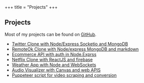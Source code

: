 +++
title = "Projects"
+++

## Projects

Most of my projects can be found on
[GitHub](https://github.com/atlasmoth).

- [Twitter Clone with Node/Express Socketio and MongoDB](https://github.com/atlasmoth/Twitter-clone)
- [RemoteOk Clone with Node/express MongoDB and markdown](https://github.com/atlasmoth/RemoteOk-clone)
- [Ecommerce API with auth in Node.Exprss](https://github.com/atlasmoth/fun-projects/tree/master/ecomm)
- [Netflix Clone with ReactJS and firebase](https://github.com/atlasmoth/Netflix-clone-with-React-and-Firebase)
- [Weather App with Node and WebSockets](https://github.com/atlasmoth/some-weather-app)
- [Audio Visualizer with Canvas and web APIS](https://github.com/atlasmoth/fun-projects/tree/master/viz)
- [Puppeteer script for video scraping and conversion](https://github.com/atlasmoth/Video-Scraper-and-converter)
